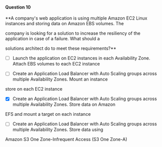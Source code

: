 #### Question  10


**A company's web application is using multiple Amazon EC2 Linux instances and storing data on Amazon EBS volumes. The

company is looking for a solution to increase the resiliency of the application in case of a failure. What should a

solutions architect do to meet these requirements?**


- [ ] Launch the application on EC2 instances in each Availability Zone. Attach EBS volumes to each EC2 instance


- [ ] Create an Application Load Balancer with Auto Scaling groups across multiple Availability Zones. Mount an instance

store on each EC2 instance


- [x] Create an Application Load Balancer with Auto Scaling groups across multiple Availability Zones. Store data on Amazon

EFS and mount a target on each instance


- [ ] Create an Application Load Balancer with Auto Scaling groups across multiple Availability Zones. Store data using

Amazon S3 One Zone-Infrequent Access (S3 One Zone-A)

